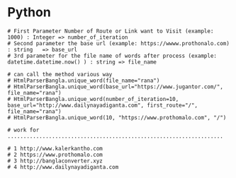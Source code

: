 # Python

    # First Parameter Number of Route or Link want to Visit (example: 1000) : Integer => number_of_iteration
    # Second parameter the base url (example: https://wwww.prothonalo.com) : string   => base_url
    # 3rd parameter for the file name of words after process (example: datetime.datetime.now() ) : string => file_name

    # can call the method various way
    # HtmlParserBangla.unique_word(file_name="rana")
    # HtmlParserBangla.unique_word(base_url="https://www.jugantor.com/", file_name="rana")
    # HtmlParserBangla.unique_word(number_of_iteration=10, base_url="http://www.dailynayadiganta.com", first_route="/", file_name="rana")
    # HtmlParserBangla.unique_word(10, "https://www.prothomalo.com", "/")

    # work for ....................................................................

    # 1 http://www.kalerkantho.com
    # 2 https://www.prothomalo.com
    # 3 http://banglaconverter.xyz
    # 4 http://www.dailynayadiganta.com



